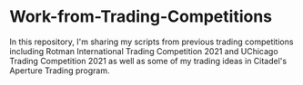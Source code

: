 # Work-from-Trading-Competitions
In this repository, I'm sharing my scripts from previous trading competitions including Rotman International Trading Competition 2021 and UChicago Trading Competition 2021 as well as some of my trading ideas in Citadel's Aperture Trading program. 
